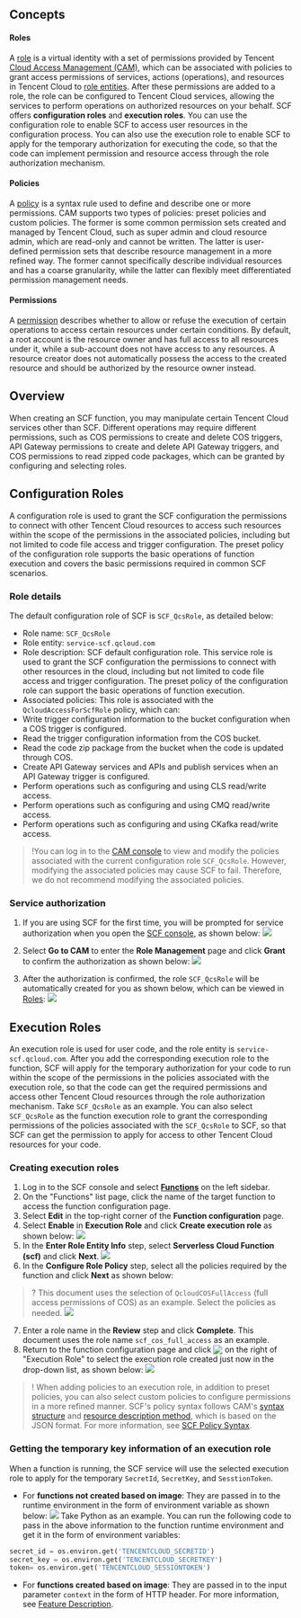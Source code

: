 
## Concepts
#### Roles
A [role](https://intl.cloud.tencent.com/document/product/598/19420) is a virtual identity with a set of permissions provided by Tencent [Cloud Access Management (CAM)](https://intl.cloud.tencent.com/document/product/598/10583), which can be associated with policies to grant access permissions of services, actions (operations), and resources in Tencent Cloud to [role entities](https://intl.cloud.tencent.com/document/product/598/19421). After these permissions are added to a role, the role can be configured to Tencent Cloud services, allowing the services to perform operations on authorized resources on your behalf. SCF offers **configuration roles** and **execution roles**. You can use the configuration role to enable SCF to access user resources in the configuration process. You can also use the execution role to enable SCF to apply for the temporary authorization for executing the code, so that the code can implement permission and resource access through the role authorization mechanism.

#### Policies
A [policy](https://intl.cloud.tencent.com/document/product/598/10600) is a syntax rule used to define and describe one or more permissions. CAM supports two types of policies: preset policies and custom policies. The former is some common permission sets created and managed by Tencent Cloud, such as super admin and cloud resource admin, which are read-only and cannot be written. The latter is user-defined permission sets that describe resource management in a more refined way. The former cannot specifically describe individual resources and has a coarse granularity, while the latter can flexibly meet differentiated permission management needs.

#### Permissions
A [permission](https://intl.cloud.tencent.com/document/product/598/10600) describes whether to allow or refuse the execution of certain operations to access certain resources under certain conditions. By default, a root account is the resource owner and has full access to all resources under it, while a sub-account does not have access to any resources. A resource creator does not automatically possess the access to the created resource and should be authorized by the resource owner instead.

## Overview
When creating an SCF function, you may manipulate certain Tencent Cloud services other than SCF. Different operations may require different permissions, such as COS permissions to create and delete COS triggers, API Gateway permissions to create and delete API Gateway triggers, and COS permissions to read zipped code packages, which can be granted by configuring and selecting roles.

## Configuration Roles
A configuration role is used to grant the SCF configuration the permissions to connect with other Tencent Cloud resources to access such resources within the scope of the permissions in the associated policies, including but not limited to code file access and trigger configuration. The preset policy of the configuration role supports the basic operations of function execution and covers the basic permissions required in common SCF scenarios.

### Role details
The default configuration role of SCF is `SCF_QcsRole`, as detailed below:
- Role name: `SCF_QcsRole` 
- Role entity: `service-scf.qcloud.com`
- Role description: SCF default configuration role. This service role is used to grant the SCF configuration the permissions to connect with other resources in the cloud, including but not limited to code file access and trigger configuration. The preset policy of the configuration role can support the basic operations of function execution.
- Associated policies: This role is associated with the `QcloudAccessForScfRole` policy, which can:
 - Write trigger configuration information to the bucket configuration when a COS trigger is configured.   
 - Read the trigger configuration information from the COS bucket.   
 - Read the code zip package from the bucket when the code is updated through COS.   
 - Create API Gateway services and APIs and publish services when an API Gateway trigger is configured.   
 - Perform operations such as configuring and using CLS read/write access.
 - Perform operations such as configuring and using CMQ read/write access.
 - Perform operations such as configuring and using CKafka read/write access.

>!You can log in to the [CAM console](https://console.cloud.tencent.com/cam/overview) to view and modify the policies associated with the current configuration role `SCF_QcsRole`. However, modifying the associated policies may cause SCF to fail. Therefore, we do not recommend modifying the associated policies.
>

### Service authorization
1. If you are using SCF for the first time, you will be prompted for service authorization when you open the [SCF console](https://console.cloud.tencent.com/scf/index?rid=1), as shown below: 
![](https://staticintl.cloudcachetci.com/yehe/backend-news/4ak3401_%E4%BC%81%E4%B8%9A%E5%BE%AE%E4%BF%A1%E6%88%AA%E5%9B%BE_20221219152932.png)

2. Select **Go to CAM** to enter the **Role Management** page and click **Grant** to confirm the authorization as shown below: 
![](https://staticintl.cloudcachetci.com/yehe/backend-news/uHMx304_%E4%BC%81%E4%B8%9A%E5%BE%AE%E4%BF%A1%E6%88%AA%E5%9B%BE_20221219152948.png)

3. After the authorization is confirmed, the role `SCF_QcsRole` will be automatically created for you as shown below, which can be viewed in [Roles](https://console.cloud.tencent.com/cam/role): 
![](https://staticintl.cloudcachetci.com/yehe/backend-news/3mNf507_%E4%BC%81%E4%B8%9A%E5%BE%AE%E4%BF%A1%E6%88%AA%E5%9B%BE_20221219153048.png)

## Execution Roles
An execution role is used for user code, and the role entity is `service-scf.qcloud.com`. After you add the corresponding execution role to the function, SCF will apply for the temporary authorization for your code to run within the scope of the permissions in the policies associated with the execution role, so that the code can get the required permissions and access other Tencent Cloud resources through the role authorization mechanism.
Take `SCF_QcsRole` as an example. You can also select `SCF_QcsRole` as the function execution role to grant the corresponding permissions of the policies associated with the `SCF_QcsRole` to SCF, so that SCF can get the permission to apply for access to other Tencent Cloud resources for your code.

### Creating execution roles
1. Log in to the SCF console and select **[Functions](https://console.cloud.tencent.com/scf)** on the left sidebar.
2. On the "Functions" list page, click the name of the target function to access the function configuration page.
3. Select **Edit** in the top-right corner of the **Function configuration** page.
4. Select **Enable** in **Execution Role** and click **Create execution role** as shown below: 
![](https://staticintl.cloudcachetci.com/yehe/backend-news/YJ4T410_%E4%BC%81%E4%B8%9A%E5%BE%AE%E4%BF%A1%E6%88%AA%E5%9B%BE_20221219153445.png)
5. In the **Enter Role Entity Info** step, select **Serverless Cloud Function (scf)** and click **Next**.
![](https://staticintl.cloudcachetci.com/yehe/backend-news/y4SZ614_%E4%BC%81%E4%B8%9A%E5%BE%AE%E4%BF%A1%E6%88%AA%E5%9B%BE_20221219153607.png)
6. In the **Configure Role Policy** step, select all the policies required by the function and click **Next** as shown below: 
>? This document uses the selection of `QcloudCOSFullAccess` (full access permissions of COS) as an example. Select the policies as needed.
>![](https://staticintl.cloudcachetci.com/yehe/backend-news/x6aa519_%E4%BC%81%E4%B8%9A%E5%BE%AE%E4%BF%A1%E6%88%AA%E5%9B%BE_20221219153740.png)

7. Enter a role name in the **Review** step and click **Complete**. This document uses the role name `scf_cos_full_access` as an example.   
8. Return to the function configuration page and click <img src="https://main.qcloudimg.com/raw/b32932fe6f9afabb88280c38bb287887.png" style="margin:-3px 0px"> on the right of "Execution Role" to select the execution role created just now in the drop-down list, as shown below: 
![](https://staticintl.cloudcachetci.com/yehe/backend-news/9d9R722_%E4%BC%81%E4%B8%9A%E5%BE%AE%E4%BF%A1%E6%88%AA%E5%9B%BE_20221219154143.png)
>! When adding policies to an execution role, in addition to preset policies, you can also select custom policies to configure permissions in a more refined manner. SCF's policy syntax follows CAM's [syntax structure](https://intl.cloud.tencent.com/document/product/598/10604) and [resource description method](https://intl.cloud.tencent.com/document/product/598/10606), which is based on the JSON format. For more information, see [SCF Policy Syntax](https://intl.cloud.tencent.com/document/product/583/38177).
>

### Getting the temporary key information of an execution role
When a function is running, the SCF service will use the selected execution role to apply for the temporary `SecretId`, `SecretKey`, and `SesstionToken`.

- For **functions not created based on image**:
They are passed in to the runtime environment in the form of environment variable as shown below: 
![](https://main.qcloudimg.com/raw/04d1d326e4a383d44c4d019a2207ba6e.png)
Take Python as an example. You can run the following code to pass in the above information to the function runtime environment and get it in the form of environment variables:
```python
secret_id = os.environ.get('TENCENTCLOUD_SECRETID')
secret_key = os.environ.get('TENCENTCLOUD_SECRETKEY')
token= os.environ.get('TENCENTCLOUD_SESSIONTOKEN')
```

- For **functions created based on image**:
They are passed in to the input parameter `context` in the form of HTTP header. For more information, see [Feature Description](https://intl.cloud.tencent.com/document/product/583/41076).
